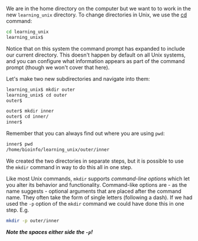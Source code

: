 We are in the home directory on the computer but we want to to work in the new `learning_unix` directory. To change directories in Unix, we use the [cd][] command:

```bash
cd learning_unix
learning_unix$
```

Notice that on this system the command prompt has expanded to include our current directory. This doesn't happen by default on all Unix systems, and you can configure what information appears as part of the command prompt (though we won't cover that here).

Let's make two new subdirectories and navigate into them:

```bash
learning_unix$ mkdir outer
learning_unix$ cd outer
outer$

outer$ mkdir inner
outer$ cd inner/
inner$
```

Remember that you can always find out where you are using `pwd`:

```bash
inner$ pwd
/home/bioinfo/learning_unix/outer/inner
```

We created the two directories in separate steps, but it is possible to use the `mkdir` command in way to do this all in one step.

Like most Unix commands, `mkdir` supports *command-line options* which let you alter its behavior and functionality. Command-like options are - as the name suggests - optional arguments that are placed after the command name. They often take the form of single letters (following a dash). If we had used the `-p` option of the `mkdir` command we could have done this in one step. E.g.

```bash
mkdir -p outer/inner
```

***Note the spaces either side the `-p`!***

[cd]: http://en.wikipedia.org/wiki/Cd_(command)
    